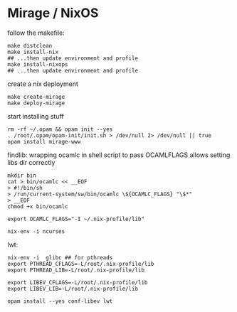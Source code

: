 Mirage / NixOS
==============

follow the makefile:

    make distclean
    make install-nix
    ## ...then update environment and profile
    make install-nixops
    ## ...then update environment and profile

create a nix deployment

    make create-mirage
    make deploy-mirage
    
start installing stuff

    rm -rf ~/.opam && opam init --yes
    . /root/.opam/opam-init/init.sh > /dev/null 2> /dev/null || true
    opam install mirage-www


findlib:
wrapping ocamlc in shell script to pass OCAMLFLAGS allows setting libs dir correctly

    mkdir bin
    cat > bin/ocamlc << __EOF
    > #!/bin/sh
    > /run/current-system/sw/bin/ocamlc \${OCAMLC_FLAGS} "\$*"
    > __EOF
    chmod +x bin/ocamlc

    export OCAMLC_FLAGS="-I ~/.nix-profile/lib"

    nix-env -i ncurses



lwt:

    nix-env -i  glibc ## for pthreads
    export PTHREAD_CFLAGS=-L/root/.nix-profile/lib
    export PTHREAD_LIB=-L/root/.nix-profile/lib

    export LIBEV_CFLAGS=-L/root/.nix-profile/lib
    export LIBEV_LIB=-L/root/.nix-profile/lib
    
    opam install --yes conf-libev lwt
